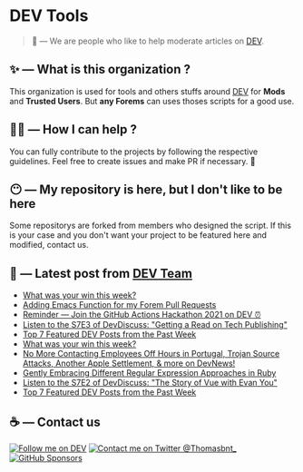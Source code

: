 # DEV Tools

> 🔧 — We are people who like to help moderate articles on [DEV](https://dev.to).

## ✨ — What is this organization ?

This organization is used for tools and others stuffs around [DEV](https://dev.to) for **Mods** and **Trusted Users**. But __any Forems__ can uses thoses scripts for a good use.


## 💪🏼 — How I can help ?

You can fully contribute to the projects by following the respective guidelines. Feel free to create issues and make PR if necessary. 🎉

## 😶 — My repository is here, but I don't like to be here

Some repositorys are forked from members who designed the script. If this is your case and you don't want your project to be featured here and modified, contact us.

## 📝 — Latest post from [DEV Team](https://dev.to/devteam)

<!-- BLOG-POST-LIST:START -->
- [What was your win this week?](https://dev.to/devteam/what-was-your-win-this-week-30gf)
- [Adding Emacs Function for my Forem Pull Requests](https://dev.to/devteam/adding-emacs-function-for-my-forem-pull-requests-58fc)
- [Reminder — Join the GitHub Actions Hackathon 2021 on DEV ⏰](https://dev.to/devteam/reminder-join-the-github-actions-hackathon-2021-on-dev-6h2)
- [Listen to the S7E3 of DevDiscuss: &quot;Getting a Read on Tech Publishing&quot;](https://dev.to/devteam/listen-to-the-s7e3-of-devdiscuss-getting-a-read-on-tech-publishing-3e7g)
- [Top 7 Featured DEV Posts from the Past Week](https://dev.to/devteam/top-7-featured-dev-posts-from-the-past-week-3nkk)
- [What was your win this week?](https://dev.to/devteam/what-was-your-win-this-week-3ad7)
- [No More Contacting Employees Off Hours in Portugal, Trojan Source Attacks, Another Apple Settlement, &amp; more on DevNews!](https://dev.to/devteam/no-more-contacting-employees-off-hours-in-portugal-trojan-source-attacks-another-apple-settlement-more-on-devnews-59i1)
- [Gently Embracing Different Regular Expression Approaches in Ruby](https://dev.to/devteam/gently-embracing-different-regular-expression-approaches-in-ruby-1d0j)
- [Listen to the S7E2 of DevDiscuss: &quot;The Story of Vue with Evan You&quot;](https://dev.to/devteam/listen-to-the-s7e2-of-devdiscuss-the-story-of-vue-with-evan-you-hk7)
- [Top 7 Featured DEV Posts from the Past Week](https://dev.to/devteam/top-7-featured-dev-posts-from-the-past-week-2jg3)
<!-- BLOG-POST-LIST:END -->


## ☕ — Contact us

[![Follow me on DEV](https://img.shields.io/badge/dev.to-%2308090A.svg?&style=for-the-badge&logo=dev.to&logoColor=white&alt=devto)](https://dev.to/thomasbnt)
[![Contact me on Twitter @Thomasbnt_](https://img.shields.io/badge/Contact%20me%20on%20Twitter-%231DA1F2.svg?&style=for-the-badge&logo=twitter&logoColor=white&alt=twitter)](https://twitter.com/messages/1142357270-1142357270?text=Hello,%20I%20contact%20you%20from%20devtotools%20&recipient_id=1142357270) [![GitHub Sponsors](https://img.shields.io/badge/Sponsor%20me-%23EA54AE.svg?&style=for-the-badge&logo=github-sponsors&logoColor=white)](https://github.com/sponsors/thomasbnt)


